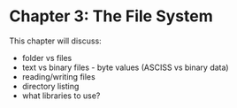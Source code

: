 # Chapter 3: The File System

This chapter will discuss:

* folder vs files
* text vs binary files - byte values (ASCISS vs binary data)
* reading/writing files
* directory listing
* what libraries to use?
